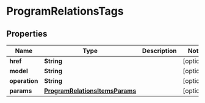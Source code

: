 
# ProgramRelationsTags

## Properties
Name | Type | Description | Notes
------------ | ------------- | ------------- | -------------
**href** | **String** |  |  [optional]
**model** | **String** |  |  [optional]
**operation** | **String** |  |  [optional]
**params** | [**ProgramRelationsItemsParams**](ProgramRelationsItemsParams.md) |  |  [optional]




